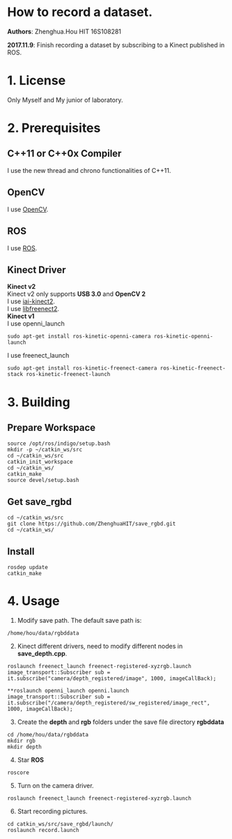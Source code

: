 # How to record a dataset.
**Authors**: Zhenghua.Hou HIT 16S108281

**2017.11.9**: Finish recording a dataset by subscribing to a Kinect published in ROS.

# 1. License
Only Myself and My junior of laboratory.

# 2. Prerequisites
## C++11 or C++0x Compiler
I use the new thread and chrono functionalities of C++11.
## OpenCV
I use [OpenCV](http://opencv.org).
## ROS
I use [ROS](http://www.ros.org/).
## Kinect Driver
**Kinect v2**  
Kinect v2 only supports **USB 3.0** and **OpenCV 2**  
I use [iai-kinect2](https://github.com/code-iai/iai_kinect2).  
I use [libfreenect2](https://github.com/OpenKinect/libfreenect2).  
**Kinect v1**  
I use openni_launch
```
sudo apt-get install ros-kinetic-openni-camera ros-kinetic-openni-launch
```
I use freenect_launch
```
sudo apt-get install ros-kinetic-freenect-camera ros-kinetic-freenect-stack ros-kinetic-freenect-launch
```
# 3. Building
## Prepare Workspace 
```
source /opt/ros/indigo/setup.bash
mkdir -p ~/catkin_ws/src
cd ~/catkin_ws/src
catkin_init_workspace
cd ~/catkin_ws/
catkin_make
source devel/setup.bash 
```
## Get save_rgbd
```
cd ~/catkin_ws/src
git clone https://github.com/ZhenghuaHIT/save_rgbd.git
cd ~/catkin_ws/
```
## Install
```
rosdep update
catkin_make
```
# 4. Usage
1. Modify save path.
The default save path is:
```
/home/hou/data/rgbddata
```
2. Kinect different drivers, need to modify different nodes in **save_depth.cpp**.
```
roslaunch freenect_launch freenect-registered-xyzrgb.launch
image_transport::Subscriber sub = it.subscribe("camera/depth_registered/image", 1000, imageCallBack);
```
```
**roslaunch openni_launch openni.launch
image_transport::Subscriber sub = it.subscribe("/camera/depth_registered/sw_registered/image_rect", 1000, imageCallBack);
```
3. Create the **depth** and **rgb** folders under the save file directory **rgbddata**  
```
cd /home/hou/data/rgbddata
mkdir rgb
mkdir depth
```
4. Star **ROS**
```
roscore
```
5. Turn on the camera driver.
```
roslaunch freenect_launch freenect-registered-xyzrgb.launch
```
6. Start recording pictures.
```
cd catkin_ws/src/save_rgbd/launch/
roslaunch record.launch
```
